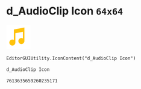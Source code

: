 # d_AudioClip Icon `64x64`
<img src="/img/d_AudioClip%20Icon.png" width=64 height=64>

``` CSharp
EditorGUIUtility.IconContent("d_AudioClip Icon")
```
```
d_AudioClip Icon
```
```
7613635659260235171
```

